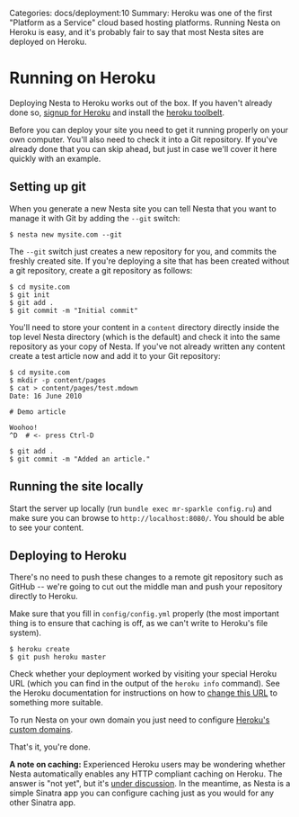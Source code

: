 Categories: docs/deployment:10
Summary: Heroku was one of the first "Platform as a Service" cloud based hosting platforms. Running Nesta on Heroku is easy, and it's probably fair to say that most Nesta sites are deployed on Heroku.

# Running on Heroku

Deploying Nesta to Heroku works out of the box. If you haven't already
done so, [signup for Heroku][heroku-signup] and install the [heroku
toolbelt][toolbelt].

[heroku-signup]: http://api.heroku.com/signup
[toolbelt]: http://toolbelt.heroku.com

Before you can deploy your site you need to get it running properly on
your own computer. You'll also need to check it into a Git repository.
If you've already done that you can skip ahead, but just in case we'll
cover it here quickly with an example.

## Setting up git

When you generate a new Nesta site you can tell Nesta that you want to
manage it with Git by adding the `--git` switch:

    $ nesta new mysite.com --git

The `--git` switch just creates a new repository for you, and commits
the freshly created site. If you're deploying a site that has been
created without a git repository, create a git repository as follows:

    $ cd mysite.com
    $ git init
    $ git add .
    $ git commit -m "Initial commit"

You'll need to store your content in a `content` directory directly
inside the top level Nesta directory (which is the default) and check it
into the same repository as your copy of Nesta. If you've not already
written any content create a test article now and add it to your Git
repository:

    $ cd mysite.com
    $ mkdir -p content/pages
    $ cat > content/pages/test.mdown
    Date: 16 June 2010
    
    # Demo article
    
    Woohoo!
    ^D  # <- press Ctrl-D

    $ git add .
    $ git commit -m "Added an article."

## Running the site locally

Start the server up locally (run `bundle exec mr-sparkle config.ru`) and make
sure you can browse to `http://localhost:8080/`. You should be able to see your
content.

## Deploying to Heroku

There's no need to push these changes to a remote git repository such as
GitHub -- we're going to cut out the middle man and push your repository
directly to Heroku.

Make sure that you fill in `config/config.yml` properly (the most
important thing is to ensure that caching is off, as we can't write to
Heroku's file system).

    $ heroku create
    $ git push heroku master

Check whether your deployment worked by visiting your special Heroku URL
(which you can find in the output of the `heroku info` command). See the
Heroku documentation for instructions on how to [change this
URL][renaming-apps] to something more suitable.

To run Nesta on your own domain you just need to configure [Heroku's
custom domains][custom-domains].

[renaming-apps]: http://devcenter.heroku.com/articles/renaming-apps
[custom-domains]: https://devcenter.heroku.com/articles/custom-domains

That's it, you're done.

**A note on caching:** Experienced Heroku users may be wondering whether
Nesta automatically enables any HTTP compliant caching on Heroku. The
answer is "not yet", but it's [under&nbsp;discussion][issue-9]. In the
meantime, as Nesta is a simple Sinatra app you can configure caching
just as you would for any other Sinatra app.

[issue-9]: https://github.com/gma/nesta/issues/9
